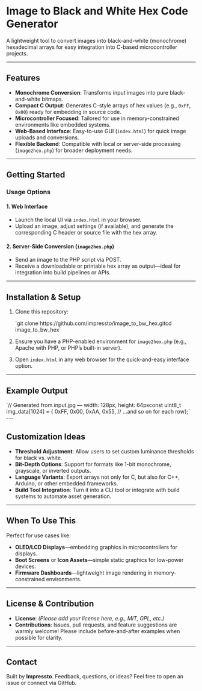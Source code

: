 
# Image to Black and White Hex Code Generator

A lightweight tool to convert images into black-and-white (monochrome) hexadecimal arrays for easy integration into C-based microcontroller projects.

---

## Features

- **Monochrome Conversion**: Transforms input images into pure black-and-white bitmaps.
- **Compact C Output**: Generates C-style arrays of hex values (e.g., `0xFF`, `0x00`) ready for embedding in source code.
- **Microcontroller Focused**: Tailored for use in memory-constrained environments like embedded systems.
- **Web-Based Interface**: Easy-to-use GUI (`index.html`) for quick image uploads and conversions.
- **Flexible Backend**: Compatible with local or server-side processing (`image2hex.php`) for broader deployment needs.

---

## Getting Started

### Usage Options

#### 1. **Web Interface**

- Launch the local UI via `index.html` in your browser.
- Upload an image, adjust settings (if available), and generate the corresponding C header or source file with the hex array.

#### 2. **Server-Side Conversion (`image2hex.php`)**

- Send an image to the PHP script via POST.
- Receive a downloadable or printable hex array as output—ideal for integration into build pipelines or APIs.

---

## Installation &amp; Setup

1. Clone this repository:
    
    <div class="contain-inline-size rounded-2xl relative bg-token-sidebar-surface-primary"><div class="sticky top-9"><div class="absolute end-0 bottom-0 flex h-9 items-center pe-2"><div class="bg-token-bg-elevated-secondary text-token-text-secondary flex items-center gap-4 rounded-sm px-2 font-sans text-xs">  
    </div></div></div><div class="overflow-y-auto p-4" dir="ltr">`git <span class="hljs-built_in">clone</span> https://github.com/impressto/image_to_bw_hex.git<span class="hljs-built_in">cd</span> image_to_bw_hex`</div></div>
2. Ensure you have a PHP-enabled environment for `image2hex.php` (e.g., Apache with PHP, or PHP’s built-in server).
3. Open `index.html` in any web browser for the quick-and-easy interface option.

---

## Example Output

<div class="contain-inline-size rounded-2xl relative bg-token-sidebar-surface-primary" id="bkmrk-%2F%2F-generated-from-in"><div class="sticky top-9"><div class="absolute end-0 bottom-0 flex h-9 items-center pe-2"><div class="bg-token-bg-elevated-secondary text-token-text-secondary flex items-center gap-4 rounded-sm px-2 font-sans text-xs">  
</div></div></div><div class="overflow-y-auto p-4" dir="ltr">`<span class="hljs-comment">// Generated from input.jpg — width: 128px, height: 64px</span><span class="hljs-type">const</span> <span class="hljs-type">uint8_t</span> img_data[<span class="hljs-number">1024</span>] = {    <span class="hljs-number">0xFF</span>, <span class="hljs-number">0x00</span>, <span class="hljs-number">0xAA</span>, <span class="hljs-number">0x55</span>, <span class="hljs-comment">// ...and so on for each row</span>};`</div></div>---

## Customization Ideas

- **Threshold Adjustment**: Allow users to set custom luminance thresholds for black vs. white.
- **Bit-Depth Options**: Support for formats like 1-bit monochrome, grayscale, or inverted outputs.
- **Language Variants**: Export arrays not only for C, but also for C++, Arduino, or other embedded frameworks.
- **Build Tool Integration**: Turn it into a CLI tool or integrate with build systems to automate asset generation.

---

## When To Use This

Perfect for use cases like:

- **OLED/LCD Displays**—embedding graphics in microcontrollers for displays.
- **Boot Screens** or **Icon Assets**—simple static graphics for low-power devices.
- **Firmware Dashboards**—lightweight image rendering in memory-constrained environments.

---

## License &amp; Contribution

- **License**: *(Please add your license here, e.g., MIT, GPL, etc.)*
- **Contributions**: Issues, pull requests, and feature suggestions are warmly welcome! Please include before-and-after examples when possible for clarity.

---

## Contact

Built by **Impressto**. Feedback, questions, or ideas? Feel free to open an issue or connect via GitHub.
